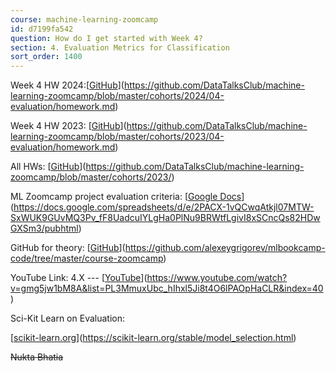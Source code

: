 ```yaml
---
course: machine-learning-zoomcamp
id: d7199fa542
question: How do I get started with Week 4?
section: 4. Evaluation Metrics for Classification
sort_order: 1400
---
```


Week 4 HW 2024:[[GitHub](https://github.com/DataTalksClub/machine-learning-zoomcamp/blob/master/cohorts/2024/04-evaluation/homework.md)](https://github.com/DataTalksClub/machine-learning-zoomcamp/blob/master/cohorts/2024/04-evaluation/homework.md)

Week 4 HW 2023: [[GitHub](https://github.com/DataTalksClub/machine-learning-zoomcamp/blob/master/cohorts/2023/04-evaluation/homework.md)](https://github.com/DataTalksClub/machine-learning-zoomcamp/blob/master/cohorts/2023/04-evaluation/homework.md)

All HWs: [[GitHub](https://github.com/DataTalksClub/machine-learning-zoomcamp/blob/master/cohorts/2023/)](https://github.com/DataTalksClub/machine-learning-zoomcamp/blob/master/cohorts/2023/)

ML Zoomcamp project evaluation criteria: [[Google Docs](https://docs.google.com/spreadsheets/d/e/2PACX-1vQCwqAtkjl07MTW-SxWUK9GUvMQ3Pv_fF8UadcuIYLgHa0PlNu9BRWtfLgivI8xSCncQs82HDwGXSm3/pubhtml)](https://docs.google.com/spreadsheets/d/e/2PACX-1vQCwqAtkjl07MTW-SxWUK9GUvMQ3Pv_fF8UadcuIYLgHa0PlNu9BRWtfLgivI8xSCncQs82HDwGXSm3/pubhtml)

GitHub for theory: [[GitHub](https://github.com/alexeygrigorev/mlbookcamp-code/tree/master/course-zoomcamp)](https://github.com/alexeygrigorev/mlbookcamp-code/tree/master/course-zoomcamp)

YouTube Link: 4.X --- [[YouTube](https://www.youtube.com/watch?v=gmg5jw1bM8A&list=PL3MmuxUbc_hIhxl5Ji8t4O6lPAOpHaCLR&index=40)](https://www.youtube.com/watch?v=gmg5jw1bM8A&list=PL3MmuxUbc_hIhxl5Ji8t4O6lPAOpHaCLR&index=40)

Sci-Kit Learn on Evaluation:

[[scikit-learn.org](https://scikit-learn.org/stable/model_selection.html)](https://scikit-learn.org/stable/model_selection.html)

~~Nukta Bhatia~~

